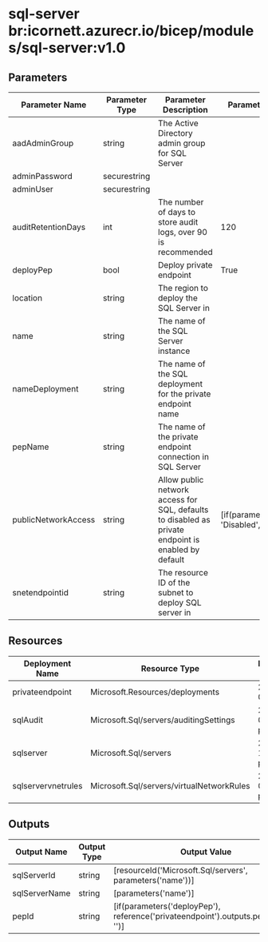 # sql-server br:icornett.azurecr.io/bicep/modules/sql-server:v1.0

## Parameters

| Parameter Name      | Parameter Type | Parameter Description                                                                               | Parameter DefaultValue                               | Parameter AllowedValues |
| ------------------- | -------------- | --------------------------------------------------------------------------------------------------- | ---------------------------------------------------- | ----------------------- |
| aadAdminGroup       | string         | The Active Directory admin group for SQL Server                                                     |                                                      |                         |
| adminPassword       | securestring   |                                                                                                     |                                                      |                         |
| adminUser           | securestring   |                                                                                                     |                                                      |                         |
| auditRetentionDays  | int            | The number of days to store audit logs, over 90 is recommended                                      | 120                                                  |                         |
| deployPep           | bool           | Deploy private endpoint                                                                             | True                                                 |                         |
| location            | string         | The region to deploy the SQL Server in                                                              |                                                      |                         |
| name                | string         | The name of the SQL Server instance                                                                 |                                                      |                         |
| nameDeployment      | string         | The name of the SQL deployment for the private endpoint name                                        |                                                      |                         |
| pepName             | string         | The name of the private endpoint connection in SQL Server                                           |                                                      |                         |
| publicNetworkAccess | string         | Allow public network access for SQL, defaults to disabled as private endpoint is enabled by default | [if(parameters('deployPep'), 'Disabled', 'Enabled')] |                         |
| snetendpointid      | string         | The resource ID of the subnet to deploy SQL server in                                               |                                                      |                         |

## Resources

| Deployment Name    | Resource Type                             | Resource Version   | Existing | Resource Comment |
| ------------------ | ----------------------------------------- | ------------------ | -------- | ---------------- |
| privateendpoint    | Microsoft.Resources/deployments           | 2022-09-01         | False    |                  |
| sqlAudit           | Microsoft.Sql/servers/auditingSettings    | 2022-05-01-preview | False    |                  |
| sqlserver          | Microsoft.Sql/servers                     | 2020-11-01-preview | False    |                  |
| sqlservervnetrules | Microsoft.Sql/servers/virtualNetworkRules | 2022-08-01-preview | False    |                  |

## Outputs

| Output Name   | Output Type | Output Value                                                                        |
| ------------- | ----------- | ----------------------------------------------------------------------------------- |
| sqlServerId   | string      | [resourceId('Microsoft.Sql/servers', parameters('name'))]                           |
| sqlServerName | string      | [parameters('name')]                                                                |
| pepId         | string      | [if(parameters('deployPep'), reference('privateendpoint').outputs.pepid.value, '')] |
